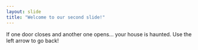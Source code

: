 ```yaml
---
layout: slide
title: "Welcome to our second slide!"
---
```

If one door closes and another one opens... your house is haunted.
Use the left arrow to go back!
